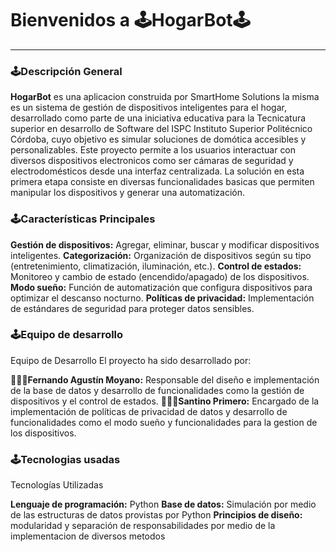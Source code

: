 # Bienvenidos a 🕹️HogarBot🕹️
---

### 🕹️Descripción General
**HogarBot** es una aplicacion construida por SmartHome Solutions la misma es un sistema de gestión de dispositivos inteligentes para el hogar, desarrollado como parte de una iniciativa educativa para la Tecnicatura superior en desarrollo de Software del ISPC Instituto Superior Politécnico Córdoba, cuyo objetivo es simular soluciones de domótica accesibles y personalizables.
Este proyecto permite a los usuarios interactuar con diversos dispositivos electronicos como ser cámaras de seguridad y electrodomésticos desde una interfaz centralizada. La solución en esta primera etapa consiste en diversas funcionalidades basicas que permiten manipular los dispositivos y generar una automatización.

### 🕹️Características Principales

**Gestión de dispositivos:** Agregar, eliminar, buscar y modificar dispositivos inteligentes.
**Categorización:** Organización de dispositivos según su tipo (entretenimiento, climatización, iluminación, etc.).
**Control de estados:** Monitoreo y cambio de estado (encendido/apagado) de los dispositivos.
**Modo sueño:** Función de automatización que configura dispositivos para optimizar el descanso nocturno.
**Políticas de privacidad:** Implementación de estándares de seguridad para proteger datos sensibles.

### 🕹️Equipo de desarrollo

Equipo de Desarrollo
El proyecto ha sido desarrollado por:

**👨🏾‍💻Fernando Agustín Moyano:** Responsable del diseño e implementación de la base de datos y desarrollo de funcionalidades como la gestión de dispositivos y el control de estados.
**👨🏾‍💻Santino Primero:** Encargado de la implementación de políticas de privacidad de datos y desarrollo de funcionalidades como el modo sueño y funcionalidades para la gestion de los dispositivos.

### 🕹️Tecnologias usadas

Tecnologías Utilizadas

**Lenguaje de programación:** Python
**Base de datos:** Simulación por medio de las estructuras de datos provistas por Python
**Principios de diseño:**  modularidad y separación de responsabilidades por medio de la implementacion de diversos metodos


